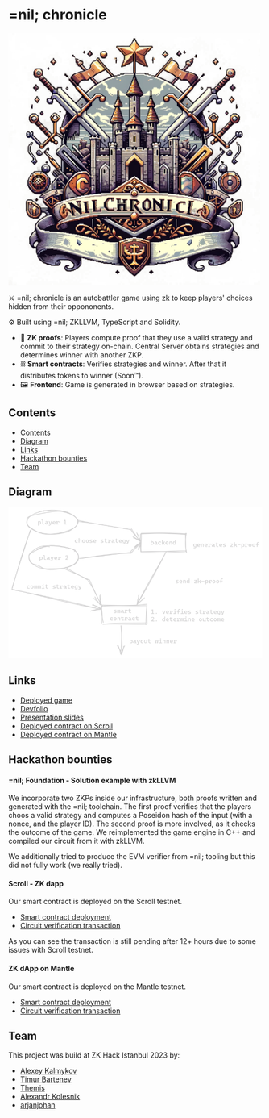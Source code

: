 # =nil; chronicle

<img src="https://github.com/zkAutochess/zkAutochess/raw/3155ff0bdc7b8415237f59ece3996a81168840f5/files/logo.png" alt="logo" width="500"/>

⚔️ =nil; chronicle is an autobattler game using zk to keep players' choices hidden from their oppononents.

⚙️ Built using =nil; ZKLLVM, TypeScript and Solidity.

- 🧾 **ZK proofs**: Players compute proof that they use a valid strategy and commit to their strategy on-chain. Central Server obtains strategies and determines winner with another ZKP.
- ⛓️ **Smart contracts**: Verifies strategies and winner. After that it distributes tokens to winner (Soon™).
- 🖼️ **Frontend**: Game is generated in browser based on strategies.

## Contents
- [Contents](#contents)
- [Diagram](#diagram)
- [Links](#links)
- [Hackathon bounties](#hackathon-bounties)
- [Team](#team)

## Diagram
![diagram](https://github.com/zkAutochess/zkAutochess/blob/3155ff0bdc7b8415237f59ece3996a81168840f5/files/schema.png)

## Links
- [Deployed game](https://zkhack-frontend-7n5nl.ondigitalocean.app/)
- [Devfolio](https://devfolio.co/projects/nil-chronicle-a5de)
- [Presentation slides]()
- [Deployed contract on Scroll](https://sepolia.scrollscan.com/address/0x1819c40b652e59c335b67e2b2e461e1a98fa20df)
- [Deployed contract on Mantle](https://explorer.testnet.mantle.xyz/address/0x6d377A53dF4e7E73913F460A1E4D2787C867232F)

## Hackathon bounties

#### =nil; Foundation - Solution example with zkLLVM
We incorporate two ZKPs inside our infrastructure, both proofs written and generated with the =nil; toolchain. The first proof verifies that the players choos a valid strategy and computes a Poseidon hash of the input (with a nonce, and the player ID). The second proof is more involved, as it checks the outcome of the game. We reimplemented the game engine in C++ and compiled our circuit from it with zkLLVM.

We additionally tried to produce the EVM verifier from =nil; tooling but this did not fully work (we really tried).

#### Scroll - ZK dapp
Our smart contract is deployed on the Scroll testnet.
- [Smart contract deployment](https://sepolia.scrollscan.com/address/0x1819c40b652e59c335b67e2b2e461e1a98fa20df)
- [Circuit verification transaction](https://sepolia.scrollscan.com/tx/0x92f16416d6dd2048dbadccd6144fdc2501931dad7ca2a10ae81acc234e761a95)

As you can see the transaction is still pending after 12+ hours due to some issues with Scroll testnet.
#### ZK dApp on Mantle
Our smart contract is deployed on the Mantle testnet.
- [Smart contract deployment](https://explorer.testnet.mantle.xyz/address/0x6d377A53dF4e7E73913F460A1E4D2787C867232F)
- [Circuit verification transaction](https://explorer.testnet.mantle.xyz/tx/0xde09596ad82de4ff8a1d96e18f65b9faccfcef2f070794ddcfb928aaa226b336)

## Team
This project was build at ZK Hack Istanbul 2023 by:

- [Alexey Kalmykov](https://twitter.com/0xlexx)
- [Timur Bartenev](https://www.linkedin.com/in/thrmdy/)
- [Themis](https://twitter.com/TACEO_IO)
- [Alexandr Kolesnik](https://t.me/KoshkenS)
- [arjanjohan](https://x.com/arjanjohan/)
